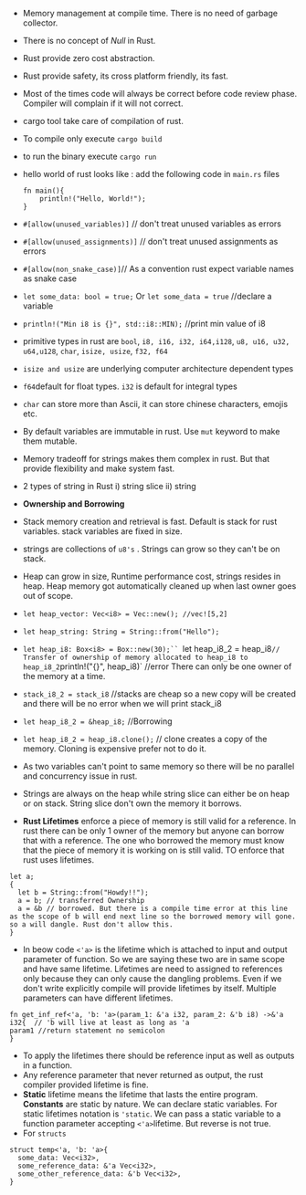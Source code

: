 * Memory management at compile time. There is no need of garbage collector.
* There is no concept of _Null_ in Rust.
* Rust provide zero cost abstraction.
* Rust provide safety, its cross platform friendly, its fast.
* Most of the times code will always be correct before code review phase. Compiler will complain if it will not correct.
* cargo tool take care of compilation of rust.
* To compile only execute `cargo build`
* to run the binary execute `cargo run`
* hello world of rust looks like : add the following code in `main.rs` files
    ```
    fn main(){
        println!("Hello, World!");
    }
    ```
* `#[allow(unused_variables)]` // don't treat unused variables as errors
* `#[allow(unused_assignments)]` // don't treat unused assignments as errors
* `#[allow(non_snake_case)]`// As a convention rust expect variable names as snake case
* `let some_data: bool = true;` Or `let some_data = true` //declare a variable
* `println!("Min i8 is {}", std::i8::MIN);` //print min value of i8
* primitive types in rust are `bool`, `i8, i16, i32, i64,i128`, `u8, u16, u32, u64,u128`, `char`, `isize, usize`, `f32, f64`
* `isize and usize` are underlying computer architecture dependent types
* `f64`default for float types. `i32` is default for integral types
* `char` can store more than Ascii, it can store chinese characters, emojis etc.
* By default variables are immutable in rust. Use `mut` keyword to make them mutable.
* Memory tradeoff for strings makes them complex in rust. But that provide flexibility and make system fast.
* 2 types of string in Rust i) string slice ii) string

* **Ownership and Borrowing**
* Stack memory creation and retrieval is fast. Default is stack for rust variables. stack variables are fixed in size.
* strings are collections of `u8's` . Strings can grow so they can't be on stack.
* Heap can grow in size, Runtime performance cost, strings resides in heap. Heap memory got automatically cleaned up when last owner goes out of scope.
* `let heap_vector: Vec<i8> = Vec::new(); //vec![5,2]`
* `let heap_string: String = String::from("Hello");`
* `let heap_i8: Box<i8> = Box::new(30);``
  `let heap_i8_2 = heap_i8` // Transfer of ownership of memory allocated to heap_i8 to heap_i8_2
  `println!("{}", heap_i8)` //error There can only be one owner of the memory at a time.
* `stack_i8_2 = stack_i8` //stacks are cheap so a new copy will be created and there will be no error when we will print stack_i8
* `let heap_i8_2 = &heap_i8;` //Borrowing
* `let heap_i8_2 = heap_i8.clone();` // clone creates a copy of the memory. Cloning is expensive prefer not to do it.
* As two variables can't point to same memory so there will be no parallel and concurrency issue in rust.
* Strings are always on the heap while string slice can either be on heap or on stack. String slice don't own the memory it borrows.
* **Rust Lifetimes** enforce a piece of memory is still valid for a reference. In rust there can be only 1 owner of the memory but anyone can borrow that with a reference. The one who borrowed the memory must know that the piece of memory it is working on is still valid. TO enforce that rust uses lifetimes.

```
let a;
{
  let b = String::from("Howdy!!");
  a = b; // transferred Ownership
  a = &b // borrowed. But there is a compile time error at this line as the scope of b will end next line so the borrowed memory will gone. so a will dangle. Rust don't allow this.
}
```

* In beow code `<'a>` is the lifetime which is attached to input and output parameter of function. So we are saying these two are in same scope and have same lifetime. Lifetimes are need to assigned to references only because they can only cause the dangling problems. Even if we don't write explicitly compile will provide lifetimes by itself. Multiple parameters can have different lifetimes.

```
fn get_inf_ref<'a, 'b: 'a>(param_1: &'a i32, param_2: &'b i8) ->&'a i32{  // 'b will live at least as long as 'a
param1 //return statement no semicolon
}
```
* To apply the lifetimes there should be reference input as well as outputs in a function.
* Any reference parameter that never returned as output, the rust compiler provided lifetime is fine.
* **Static** lifetime means the lifetime that lasts the entire program. **Constants** are static by nature. We can declare static variables. For static lifetimes notation is `'static`. We can pass a static variable to a function parameter accepting `<'a>`lifetime. But reverse is not true.
* For `structs`
```
struct temp<'a, 'b: 'a>{
  some_data: Vec<i32>,
  some_reference_data: &'a Vec<i32>,
  some_other_reference_data: &'b Vec<i32>,
}
```
